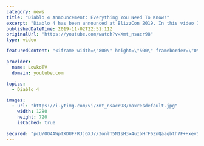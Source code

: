 ```yaml
---
category: news
title: "Diablo 4 Announcement: Everything You Need To Know!"
excerpt: "Diablo 4 has been announced at BlizzCon 2019. In this video I go over everything you need to know about this upcoming Blizzard Entertainment game."
publishedDateTime: 2019-11-02T22:51:11Z
originalUrl: "https://youtube.com/watch?v=Xmt_nsacr98"
type: video

featuredContent: "<iframe width=\"800\" height=\"500\" frameborder=\"0\" src=\"https://www.youtube.com/embed/Xmt_nsacr98\" allow=\"accelerometer; autoplay; encrypted-media; gyroscope; picture-in-picture\" allowfullscreen></iframe>"

provider:
  name: LowkoTV
  domain: youtube.com

topics:
  - Diablo 4

images:
  - url: "https://i.ytimg.com/vi/Xmt_nsacr98/maxresdefault.jpg"
    width: 1280
    height: 720
    isCached: true

secured: "pcU/OO4AWpTXDUFFRJjGXJ//3onlT5N1sH3x4uIbHrF6ZnQaaqbth7F+Hxev5hcLN19A1A1IUlveoLWyM3i8CQg1bUN4EuckxBwfsFpqSdE8FJ5+o3H8J1RoEG+wt/LOBnIEe+SQpVPqy+RJGzQJ1HDqg/HOBd4DWon+eW/GQ0QAebdwavdwobK+dbE2HixkD0qQipIBkXC7y0iVFVoNHOiTTwYCWs7yDSN4ZGJDhT+VTwV/DlgU1+Vo4920Bdqbk14fQEPmSr6p+yQhaQWkPzTrTRUU0w6k+ks9bPEPtxFkw9wCukSDuuu6CUn79mkqXOeEGQ+5deLHxUoevF9CtaZL1BjKJgevHWMZLYIMPAMBvC9FZpz4VpLOmQYG6wj8yP9K1Sr+KqzGOZuBmrdr16xlfrsdYZH8v5+4p//wRxbBcDNUNWKqZKInZBaO5EBS;/V/NdLBwVU/x28MeCbwnzQ=="
---
```


